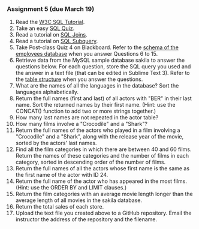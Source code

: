### Assignment 5 (due March 19)
1. Read the [W3C SQL Tutorial](https://www.w3schools.com/sql/default.asp).
2. Take an easy [SQL Quiz](https://www.w3schools.com/quiztest/quiztest.asp?qtest=SQL).
3. Read a tutorial on [SQL Joins](http://www.sql-join.com/).
4. Read a tutorial on [SQL Subquery](http://www.sqltutorial.org/sql-subquery/). 
5. Take Post-class Quiz 4 on Blackboard. Refer to the [schema of the employees database](https://dev.mysql.com/doc/employee/en/sakila-structure.html) when you answer Questions 6 to 15.
6. Retrieve data from the MySQL sample database sakila to answer the questions below. For each question, store the SQL query you used and the answer in a text file (that can be edited in Sublime Text 3). Refer to the [table structure](https://dev.mysql.com/doc/sakila/en/sakila-structure-tables.html) when you answer the questions. 
  1. What are the names of all the languages in the database? Sort the languages alphabetically. 
  2. Return the full names (first and last) of all actors with "BER" in their last name. Sort the returned names by their first name. (Hint: use the CONCAT() function to add two or more strings together.)
  3. How many last names are not repeated in the actor table?
  4. How many films involve a "Crocodile" and a "Shark"?
  5. Return the full names of the actors who played in a film involving a "Crocodile" and a "Shark", along with the release year of the movie, sorted by the actors' last names.
  6. Find all the film categories in which there are between 40 and 60 films. Return the names of these categories and the number of films in each category, sorted in descending order of the number of films. 
  7. Return the full names of all the actors whose first name is the same as the first name of the actor with ID 24. 
  8. Return the full name of the actor who has appeared in the most films. (Hint: use the ORDER BY and LIMIT clauses.)
  9. Return the film categories with an average movie length longer than the average length of all movies in the sakila database. 
  10. Return the total sales of each store. 
7. Upload the text file you created above to a GitHub repository. Email the instructor the address of the repository and the filename. 